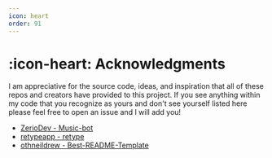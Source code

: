 ```yaml
---
icon: heart
order: 91
---
```


# :icon-heart: Acknowledgments

I am appreciative for the source code, ideas, and inspiration that all of these repos and creators have provided to this project. If you see anything within my code that you recognize as yours and don't see yourself listed here please feel free to open an issue and I will add you!

- [ZerioDev - Music-bot](https://github.com/ZerioDev/Music-bot)
- [retypeapp - retype](https://github.com/retypeapp/retype)
- [othneildrew - Best-README-Template](https://github.com/othneildrew/Best-README-Template)
